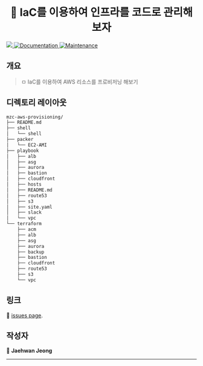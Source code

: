 <h1 align="center"> 👋 IaC를 이용하여 인프라를 코드로 관리해보자 </h1>
<p>
  <a href="https://sed-gitlab.hanpda.com/jhjeong/test/blob/master/README.md">
    <img src="https://img.shields.io/badge/version-1.0.0-blue.svg?cacheSeconds=2592000" />
  </a>
  <a href="https://sed-gitlab.hanpda.com/jhjeong/test/blob/master/README.md">
    <img alt="Documentation" src="https://img.shields.io/badge/documentation-yes-brightgreen.svg" target="_blank" />
  </a>
  <a href="https://github.com/kefranabg/readme-md-generator/graphs/commit-activity">
    <img alt="Maintenance" src="https://img.shields.io/badge/Maintained%3F-yes-green.svg" target="_blank" />
  </a>
</p>


## 개요
> ㅁ IaC를 이용하여 AWS 리소스를 프로비저닝 해보기

## 디렉토리 레이아웃
```sh
mzc-aws-provisioning/
├── README.md
├── shell
│   └── shell
├── packer
│   └── EC2-AMI
├── playbook
│   ├── alb
│   ├── asg
│   ├── aurora
│   ├── bastion
│   ├── cloudfront
│   ├── hosts
│   ├── README.md
│   ├── route53
│   ├── s3
│   ├── site.yaml
│   ├── slack
│   └── vpc
└── terraform
    ├── acm
    ├── alb
    ├── asg
    ├── aurora
    ├── backup
    ├── bastion
    ├── cloudfront
    ├── route53
    ├── s3
    └── vpc
```

## 링크
🤝 [issues page]().

## 작성자
👤 **Jaehwan Jeong**

***
